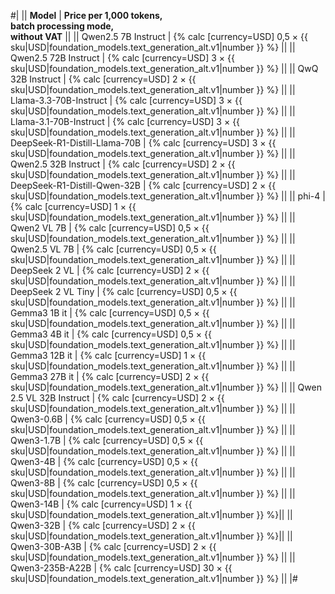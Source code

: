 #|
|| **Model** | **Price per 1,000 tokens,</br>batch processing mode,</br>without VAT** ||
|| Qwen2.5 7B Instruct | {% calc [currency=USD] 0,5 × {{ sku|USD|foundation_models.text_generation_alt.v1|number }} %} ||
|| Qwen2.5 72B Instruct | {% calc [currency=USD] 3 × {{ sku|USD|foundation_models.text_generation_alt.v1|number }} %} ||
|| QwQ 32B Instruct | {% calc [currency=USD] 2 × {{ sku|USD|foundation_models.text_generation_alt.v1|number }} %} ||
|| Llama-3.3-70B-Instruct | {% calc [currency=USD] 3 × {{ sku|USD|foundation_models.text_generation_alt.v1|number }} %} ||
|| Llama-3.1-70B-Instruct | {% calc [currency=USD] 3 × {{ sku|USD|foundation_models.text_generation_alt.v1|number }} %} ||
|| DeepSeek-R1-Distill-Llama-70B | {% calc [currency=USD] 3 × {{ sku|USD|foundation_models.text_generation_alt.v1|number }} %} ||
|| Qwen2.5 32B Instruct | {% calc [currency=USD] 2 × {{ sku|USD|foundation_models.text_generation_alt.v1|number }} %} ||
|| DeepSeek-R1-Distill-Qwen-32B | {% calc [currency=USD] 2 × {{ sku|USD|foundation_models.text_generation_alt.v1|number }} %} ||
|| phi-4 | {% calc [currency=USD] 1 × {{ sku|USD|foundation_models.text_generation_alt.v1|number }} %} ||
|| Qwen2 VL 7B | {% calc [currency=USD] 0,5 × {{ sku|USD|foundation_models.text_generation_alt.v1|number }} %} ||
|| Qwen2.5 VL 7B | {% calc [currency=USD] 0,5 × {{ sku|USD|foundation_models.text_generation_alt.v1|number }} %} ||
|| DeepSeek 2 VL | {% calc [currency=USD] 2 × {{ sku|USD|foundation_models.text_generation_alt.v1|number }} %} ||
|| DeepSeek 2 VL Tiny | {% calc [currency=USD] 0,5 × {{ sku|USD|foundation_models.text_generation_alt.v1|number }} %} ||
|| Gemma3 1B it | {% calc [currency=USD] 0,5 × {{ sku|USD|foundation_models.text_generation_alt.v1|number }} %} ||
|| Gemma3 4B it | {% calc [currency=USD] 0,5 × {{ sku|USD|foundation_models.text_generation_alt.v1|number }} %} ||
|| Gemma3 12B it | {% calc [currency=USD] 1 × {{ sku|USD|foundation_models.text_generation_alt.v1|number }} %} ||
|| Gemma3 27B it | {% calc [currency=USD] 2 × {{ sku|USD|foundation_models.text_generation_alt.v1|number }} %} ||
|| Qwen 2.5 VL 32B Instruct | {% calc [currency=USD] 2 × {{ sku|USD|foundation_models.text_generation_alt.v1|number }} %} ||
|| Qwen3-0.6B | {% calc [currency=USD] 0,5 × {{ sku|USD|foundation_models.text_generation_alt.v1|number }} %} ||
|| Qwen3-1.7B | {% calc [currency=USD] 0,5 × {{ sku|USD|foundation_models.text_generation_alt.v1|number }} %} ||
|| Qwen3-4B | {% calc [currency=USD] 0,5 × {{ sku|USD|foundation_models.text_generation_alt.v1|number }} %} ||
|| Qwen3-8B | {% calc [currency=USD] 0,5 × {{ sku|USD|foundation_models.text_generation_alt.v1|number }} %} ||
|| Qwen3-14B | {% calc [currency=USD] 1 × {{ sku|USD|foundation_models.text_generation_alt.v1|number }} %}||
|| Qwen3-32B | {% calc [currency=USD] 2 × {{ sku|USD|foundation_models.text_generation_alt.v1|number }} %}||
|| Qwen3-30B-A3B | {% calc [currency=USD] 2 × {{ sku|USD|foundation_models.text_generation_alt.v1|number }} %} ||
|| Qwen3-235B-A22B | {% calc [currency=USD] 30 × {{ sku|USD|foundation_models.text_generation_alt.v1|number }} %} ||
|#